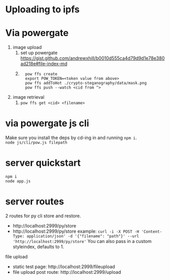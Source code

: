 # Uploading to ipfs

# Via powergate
1. image upload
   1. set up powergate https://gist.github.com/andrewxhill/b0010d555ca4d79d9d1e78e380ad218e#file-index-md  
   2. ```
        pow ffs create
        export POW_TOKEN=<token value from above>
        pow ffs addToHot ./crypto-steganography/data/mask.png 
        pow ffs push --watch <cid from ^>
      ```
2. image retrieval
   1. `pow ffs get <cid> <filename>`

# via powergate js cli
Make sure you install the deps by cd-ing in and running `npm i`.   
`node js/cli/pow.js filepath`  

# server quickstart
```
npm i
node app.js
```

# server routes
2 routes for py cli store and restore.   
- http://localhost:2999/py/store
- http://localhost:2999/py/store
example: 
`curl -i -X POST -H 'Content-Type: application/json' -d '{"filename": "path"}' --url 'http://localhost:2999/py/store'`
You can also pass in a custom styleindex, defaults to 1. 

file upload
  - static test page: http://localhost:2999/fileupload
  - file upload post route: http://localhost:2999/upload
